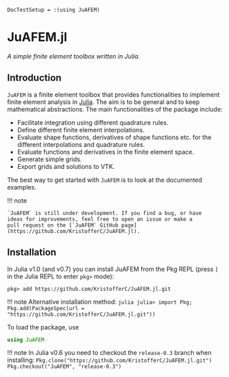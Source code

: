```@meta
DocTestSetup = :(using JuAFEM)
```

# JuAFEM.jl
*A simple finite element toolbox written in Julia.*

## Introduction
`JuAFEM` is a finite element toolbox that provides functionalities to implement finite element analysis in [Julia](https://github.com/JuliaLang/julia). The aim is to be general and to keep mathematical abstractions.
The main functionalities of the package include:

* Facilitate integration using different quadrature rules.
* Define different finite element interpolations.
* Evaluate shape functions, derivatives of shape functions etc. for the different interpolations and quadrature rules.
* Evaluate functions and derivatives in the finite element space.
* Generate simple grids.
* Export grids and solutions to VTK.

The best way to get started with `JuAFEM` is to look at the documented examples.


!!! note

    `JuAFEM` is still under development. If you find a bug, or have
    ideas for improvements, feel free to open an issue or make a
    pull request on the [`JuAFEM` GitHub page](https://github.com/KristofferC/JuAFEM.jl).

## Installation

In Julia v1.0 (and v0.7) you can install JuAFEM from the Pkg REPL (press `]` in the Julia
REPL to enter `pkg>` mode):

```
pkg> add https://github.com/KristofferC/JuAFEM.jl.git
```

!!! note
    Alternative installation method:
    ```julia
    julia> import Pkg; Pkg.add(PackageSpec(url = "https://github.com/KristofferC/JuAFEM.jl.git"))
    ```

To load the package, use

```julia
using JuAFEM
```

!!! note
    In Julia v0.6 you need to checkout the `release-0.3` branch when installing:
    ```
    Pkg.clone("https://github.com/KristofferC/JuAFEM.jl.git")
    Pkg.checkout("JuAFEM", "release-0.3")
    ```
